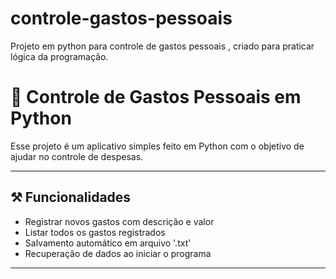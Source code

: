 # controle-gastos-pessoais
Projeto em python para controle de gastos pessoais , criado para praticar lógica da programação.

# 💸 Controle de Gastos Pessoais em Python
Esse projeto é um aplicativo simples feito em Python com o objetivo de ajudar no controle de despesas.

---
## ⚒️ Funcionalidades

- Registrar novos gastos com descrição e valor
- Listar todos os gastos registrados
- Salvamento automático em arquivo '.txt'
- Recuperação de dados ao iniciar o programa

---
